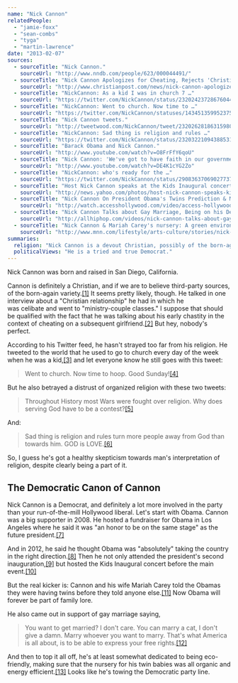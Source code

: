 ```yaml
---
name: "Nick Cannon"
relatedPeople:
  - "jamie-foxx"
  - "sean-combs"
  - "tyga"
  - "martin-lawrence"
date: "2013-02-07"
sources:
  - sourceTitle: "Nick Cannon."
    sourceUrl: "http://www.nndb.com/people/623/000044491/"
  - sourceTitle: "Nick Cannon Apologizes for Cheating, Rejects 'Christian Relationship.'"
    sourceUrl: "http://www.christianpost.com/news/nick-cannon-apologizes-for-cheating-rejects-christian-relationship-69137/"
  - sourceTitle: "NickCannon: As a kid I was in church 7 …"
    sourceUrl: "https://twitter.com/NickCannon/status/232024237286760448"
  - sourceTitle: "NickCannon: Went to church. Now time to …"
    sourceUrl: "https://twitter.com/NickCannon/statuses/143451359952375808"
  - sourceTitle: "Nick Cannon tweets."
    sourceUrl: "http://tweetwood.com/NickCannon/tweet/232026281863159809"
  - sourceTitle: "NickCannon: Sad thing is religion and rules …"
    sourceUrl: "https://twitter.com/NickCannon/status/232032210943885312"
  - sourceTitle: "Barack Obama and Nick Cannon."
    sourceUrl: "http://www.youtube.com/watch?v=O8FrFfY6qoU"
  - sourceTitle: "Nick Cannon: 'We've got to have faith in our government.'"
    sourceUrl: "http://www.youtube.com/watch?v=DE4K1cYG2Zo"
  - sourceTitle: "NickCannon: who's ready for the …"
    sourceUrl: "https://twitter.com/NickCannon/status/290836370690277376"
  - sourceTitle: "Host Nick Cannon speaks at the Kids Inaugural concert."
    sourceUrl: "http://news.yahoo.com/photos/host-nick-cannon-speaks-kids-inaugural-concert-children-photo-234325748.html"
  - sourceTitle: "Nick Cannon On President Obama's Twins Prediction & Mariah Carey's Pregnancy 'Nesting.'"
    sourceUrl: "http://watch.accesshollywood.com/video/access-hollywood-live:-nick-cannon-on-president-obamas-twins-prediction-mariah-careys-pregnancy-nesting/1314861294001"
  - sourceTitle: "Nick Cannon Talks about Gay Marriage, Being on his Death Bed, and Hip Hop Squares."
    sourceUrl: "http://allhiphop.com/videos/nick-cannon-talks-about-gay-marriage-being-on-his-death-bed-and-hip-hop-squares/"
  - sourceTitle: "Nick Cannon & Mariah Carey's nursery: A green environment for the twins."
    sourceUrl: "http://www.mnn.com/lifestyle/arts-culture/stories/nick-cannon-mariah-careys-nursery-a-green-environment-for-the-twins"
summaries:
  religion: "Nick Cannon is a devout Christian, possibly of the born-again variety."
  politicalViews: "He is a tried and true Democrat."
---
```


Nick Cannon was born and raised in San Diego, California.

Cannon is definitely a Christian, and if we are to believe third-party sources, of the born-again variety.<a class="source-citation" href="#http%3A%2F%2Fwww.nndb.com%2Fpeople%2F623%2F000044491%2F" title="Nick Cannon.">[1]</a> It seems pretty likely, though. He talked in one interview about a "Christian relationship" he had in which he was celibate and went to "ministry-couple classes." I suppose that should be qualified with the fact that he was talking about his early chastity in the context of cheating on a subsequent girlfriend.<a class="source-citation" href="#http%3A%2F%2Fwww.christianpost.com%2Fnews%2Fnick-cannon-apologizes-for-cheating-rejects-christian-relationship-69137%2F" title="Nick Cannon Apologizes for Cheating, Rejects &apos;Christian Relationship.&apos;">[2]</a> But hey, nobody's perfect.

According to his Twitter feed, he hasn't strayed too far from his religion. He tweeted to the world that he used to go to church every day of the week when he was a kid,<a class="source-citation" href="#https%3A%2F%2Ftwitter.com%2FNickCannon%2Fstatus%2F232024237286760448" title="NickCannon: As a kid I was in church 7 …">[3]</a> and let everyone know he still goes with this tweet:

>Went to church. Now time to hoop. Good Sunday!<a class="source-citation" href="#https%3A%2F%2Ftwitter.com%2FNickCannon%2Fstatuses%2F143451359952375808" title="NickCannon: Went to church. Now time to …">[4]</a>

But he also betrayed a distrust of organized religion with these two tweets:

>Throughout History most Wars were fought over religion. Why does serving God have to be a contest?<a class="source-citation" href="#http%3A%2F%2Ftweetwood.com%2FNickCannon%2Ftweet%2F232026281863159809" title="Nick Cannon tweets.">[5]</a>

And:

>Sad thing is religion and rules turn more people away from God than towards him. GOD is LOVE.<a class="source-citation" href="#https%3A%2F%2Ftwitter.com%2FNickCannon%2Fstatus%2F232032210943885312" title="NickCannon: Sad thing is religion and rules …">[6]</a>

So, I guess he's got a healthy skepticism towards man's interpretation of religion, despite clearly being a part of it.


## The Democratic Canon of Cannon

Nick Cannon is a Democrat, and definitely a lot more involved in the party than your run-of-the-mill Hollywood liberal. Let's start with Obama. Cannon was a big supporter in 2008. He hosted a fundraiser for Obama in Los Angeles where he said it was "an honor to be on the same stage" as the future president.<a class="source-citation" href="#http%3A%2F%2Fwww.youtube.com%2Fwatch%3Fv%3DO8FrFfY6qoU" title="Barack Obama and Nick Cannon.">[7]</a>

And in 2012, he said he thought Obama was "absolutely" taking the country in the right direction.<a class="source-citation" href="#http%3A%2F%2Fwww.youtube.com%2Fwatch%3Fv%3DDE4K1cYG2Zo" title="Nick Cannon: &apos;We&apos;ve got to have faith in our government.&apos;">[8]</a> Then he not only attended the president's second inauguration,<a class="source-citation" href="#https%3A%2F%2Ftwitter.com%2FNickCannon%2Fstatus%2F290836370690277376" title="NickCannon: who&apos;s ready for the …">[9]</a> but hosted the Kids Inaugural concert before the main event.<a class="source-citation" href="#http%3A%2F%2Fnews.yahoo.com%2Fphotos%2Fhost-nick-cannon-speaks-kids-inaugural-concert-children-photo-234325748.html" title="Host Nick Cannon speaks at the Kids Inaugural concert.">[10]</a>

But the real kicker is: Cannon and his wife Mariah Carey told the Obamas they were having twins before they told anyone else.<a class="source-citation" href="#http%3A%2F%2Fwatch.accesshollywood.com%2Fvideo%2Faccess-hollywood-live%3A-nick-cannon-on-president-obamas-twins-prediction-mariah-careys-pregnancy-nesting%2F1314861294001" title="Nick Cannon On President Obama&apos;s Twins Prediction &amp; Mariah Carey&apos;s Pregnancy &apos;Nesting.&apos;">[11]</a> Now Obama will forever be part of family lore.

He also came out in support of gay marriage saying,

>You want to get married? I don't care. You can marry a cat, I don't give a damn. Marry whoever you want to marry. That's what America is all about, is to be able to express your free rights.<a class="source-citation" href="#http%3A%2F%2Fallhiphop.com%2Fvideos%2Fnick-cannon-talks-about-gay-marriage-being-on-his-death-bed-and-hip-hop-squares%2F" title="Nick Cannon Talks about Gay Marriage, Being on his Death Bed, and Hip Hop Squares.">[12]</a>

And then to top it all off, he's at least somewhat dedicated to being eco-friendly, making sure that the nursery for his twin babies was all organic and energy efficient.<a class="source-citation" href="#http%3A%2F%2Fwww.mnn.com%2Flifestyle%2Farts-culture%2Fstories%2Fnick-cannon-mariah-careys-nursery-a-green-environment-for-the-twins" title="Nick Cannon &amp; Mariah Carey&apos;s nursery: A green environment for the twins.">[13]</a> Looks like he's towing the Democratic party line.